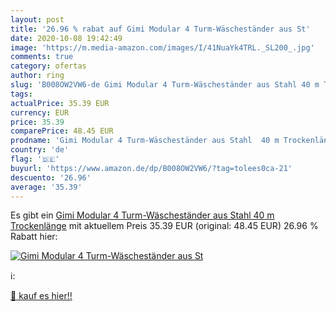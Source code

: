 ```yaml
---
layout: post
title: '26.96 % rabat auf Gimi Modular 4 Turm-Wäscheständer aus St'
date: 2020-10-08 19:42:49
image: 'https://m.media-amazon.com/images/I/41NuaYk4TRL._SL200_.jpg'
comments: true
category: ofertas
author: ring
slug: 'B008OW2VW6-de Gimi Modular 4 Turm-Wäscheständer aus Stahl 40 m Trockenlänge'
tags: 
actualPrice: 35.39 EUR
currency: EUR
price: 35.39
comparePrice: 48.45 EUR
prodname: 'Gimi Modular 4 Turm-Wäscheständer aus Stahl  40 m Trockenlänge'
country: 'de'
flag: '🇩🇪'
buyurl: 'https://www.amazon.de/dp/B008OW2VW6/?tag=tolees0ca-21'
descuento: '26.96'
average: '35.39'
---
```


Es gibt ein [Gimi Modular 4 Turm-Wäscheständer aus Stahl  40 m Trockenlänge](https://www.amazon.de/dp/B008OW2VW6/?tag=tolees0ca-21) mit aktuellem Preis 35.39 EUR (original: 48.45 EUR) 26.96 % Rabatt hier:

[![Gimi Modular 4 Turm-Wäscheständer aus St](https://m.media-amazon.com/images/I/41NuaYk4TRL._SL200_.jpg)](https://www.amazon.de/dp/B008OW2VW6/?tag=tolees0ca-21)

ℹ️:


[🛒 kauf es hier!!](https://www.amazon.de/dp/B008OW2VW6/?tag=tolees0ca-21)
